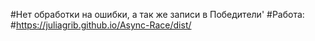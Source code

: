 #Нет обработки на ошибки, а так же записи в Победители'
#Работа:
#https://juliagrib.github.io/Async-Race/dist/
